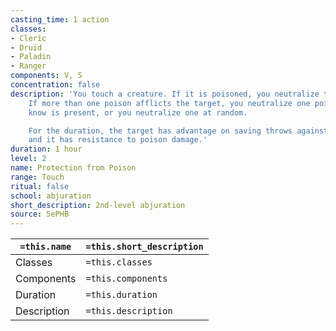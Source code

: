 ```yaml
---
casting_time: 1 action
classes:
- Cleric
- Druid
- Paladin
- Ranger
components: V, S
concentration: false
description: 'You touch a creature. If it is poisoned, you neutralize the poison.
    If more than one poison afflicts the target, you neutralize one poison that you
    know is present, or you neutralize one at random.

    For the duration, the target has advantage on saving throws against being poisoned,
    and it has resistance to poison damage.'
duration: 1 hour
level: 2
name: Protection from Poison
range: Touch
ritual: false
school: abjuration
short_description: 2nd-level abjuration
source: 5ePHB
---
```


| `=this.name` | `=this.short_description` |
| ------------ | ------------------------- |
| Classes      | `=this.classes`           |
| Components   | `=this.components`        |
| Duration     | `=this.duration`          |
| Description  | `=this.description`       |